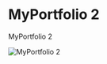 # MyPortfolio 2
MyPortfolio 2



![MyPortfolio 2](https://cdn.discordapp.com/attachments/916029512884563999/929799682979414086/unknown.png)
